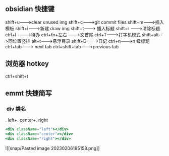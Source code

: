 ## obsidian 快捷键
shift+u--->clear unused img
shift+c--->git commit files
shift+m--->插入模板
shift+i--->新建 draw img
shift+t---> 插入标题
shift+r --->清除标题
ctrl+l ---->待办
ctrl+fn+左右 --->文首尾
ctrl+T--->打字机模式
shift+alt-->同位置竖排
alt+t--->悬浮目录
shift+D--->日记
ctrl+n--->n 级标题
ctrl+tab---> next tab
ctrl+shift+tab--->previous tab


## 浏览器 hotkey
ctrl+shift+t
## emmt 快捷简写
###  div 类名
. left+. center+. right
```jsx
<div className="left"></div>
<div className="center"></div>
<div className="right"></div>
```
![[snap/Pasted image 20230206185158.png]]


